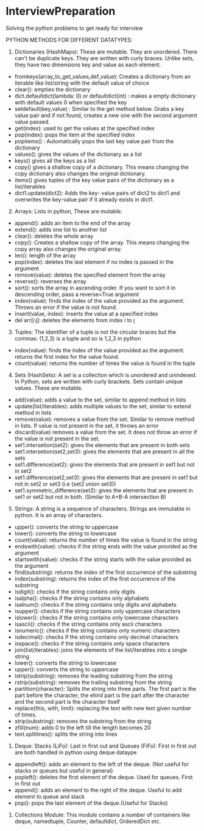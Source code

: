 # InterviewPreparation

Solving the python problems to get ready for interview

PYTHON METHODS FOR DIFFERENT DATATYPES:
1. Dictionaries (HashMaps): These are mutable. They are unordered. There can't be duplicate keys. They are written with curly braces. Unlike sets, they have two dimensions key and value as each element.
- fromkeys(array_to_get_values,def_value): Creates a dictionary from an iterable like list/string with the default value of choice
- clear(): empties the dictionary
- dict.defaultdict(lambda: 0) or defaultdict(int) : makes a empty dictionary with default values 0 when specified the key
- setdefault(key,value) : Similar to the get method below. Grabs a key value pair and if not found, creates a new one with the second argument value passed.
- get(index): used to get the values at the specified index
- pop(index): pops the item at the specified index
- popitems() : Automatically pops the last key value pair from the dictionary
- values(): gives the values of the dictionary as a list
- keys() gives all the keys as a list
- copy() gives a shallow copy of a dictionary. This means changing the copy dictionary also changes the original dictionary.
- items() gives tuples of the key value pairs of the dictionary as a list/iterables
- dict1.update(dict2): Adds the key- value pairs of dict2 to dict1 and overwrites the key-value pair if it already exists in dict1.

2. Arrays: Lists in python, These are mutable.
- append(): adds an item to the end of the array
- extend(): adds one list to another list
- clear(): deletes the whole array
- copy(): Creates a shallow copy of the array. This means changing the copy array also changes the original array.
- len(): length of the array
- pop(index): deletes the last element if no index is passed in the argument
- remove(value): deletes the specified element from the array
- reverse(): reverses the array
- sort(): sorts the array in ascending order. If you want to sort it in descending order, pass a reverse=True argument
- index(value): finds the index of the value provided as the argument. Throws an error if the value is not found.
- insert(value, index): inserts the value at a specified index
- del arr[i:j]: deletes the elements from index i to j

3. Tuples: The identifier of a tuple is not the circular braces but the commas: (1,2,3) is a tuple and so is 1,2,3 in python
- index(value): finds the index of the value provided as the argument. returns the first index for the value found. 
- count(value): returns the number of times the value is found in the tuple

4. Sets (HashSets): A set is a collection which is unordered and unindexed. In Python, sets are written with curly brackets. Sets contain unique values. These are mutable. 
- add(value): adds a value to the set, similar to append method in lists
- update(list/iterables): adds multiple values to the set, similar to extend method in lists
- remove(value): removes a value from the set. Similar to remove method in lists. If value is not present in the set, it throws an error
- discard(value) removes a value from the set. It does not throw an error if the value is not present in the set.
- set1.intersetion(set2): gives the elements that are present in both sets
- set1.intersetion(set2,set3): gives the elements that are present in all the sets
- set1.difference(set2): gives the elements that are present in set1 but not in set2
- set1.difference(set2,set3): gives the elements that are present in set1 but not in set2 or set3 (i.e (set2 union set3))
- set1.symmetric_difference(set2): gives the elements that are present in set1 or set2 but not in both. (Similar to A+B-A intersection B)

5. Strings: A string is a sequence of characters. Strings are immutable in python. It is an array of characters.
- upper(): converts the string to uppercase
- lower(): converts the string to lowercase
- count(value): returns the number of times the value is found in the string
- endswith(value): checks if the string ends with the value provided as the argument
- startswith(value): checks if the string starts with the value provided as the argument
- find(substring): returns the index of the first occurrence of the substring
- index(substring): returns the index of the first occurrence of the substring
- isdigit(): checks if the string contains only digits
- isalpha(): checks if the string contains only alphabets
- isalnum(): checks if the string contains only digits and alphabets
- isupper(): checks if the string contains only uppercase characters
- islower(): checks if the string contains only lowercase characters
- isascii(): checks if the string contains only ascii characters
- isnumeric(): checks if the string contains only numeric characters
- isdecimal(): checks if the string contains only decimal characters
- isspace(): checks if the string contains only space characters
- join(list/iterables): joins the elements of the list/iterables into a single string
- lower(): converts the string to lowercase
- upper(): converts the string to uppercase
- lstrip(substring): removes the leading substring from the string
- rstrip(substring): removes the trailing substring from the string
- partition(character): Splits the string into three parts. The first part is the part before the character, the ehird part is the part after the character and the second part is the character itself
- replace(this, with, limit): replacing the text with new text given number of times.
- strip(substring): removes the substring from the string
- zfill(num): adds 0 to the left till the length becomes 20
- text.splitlines(): splits the string into lines

1. Deque: Stacks (LiFo): Last in first out and Queues (FiFo): First in first out are both handled in python using deque dataype
- appendleft(): adds an element to the left of the deque. (Not useful for stacks or queues but useful in general)
- popleft(): deletes the first element of the deque. Used for queues. First in first out
- append(): adds an element to the right of the deque. Useful to add element to queue and stack
- pop(): pops the last element of the deque.(Useful for Stacks)

1. Collections Module: This module contains a number of containers like deque, namedtuple, Counter, defaultdict, OrderedDict etc.


   
